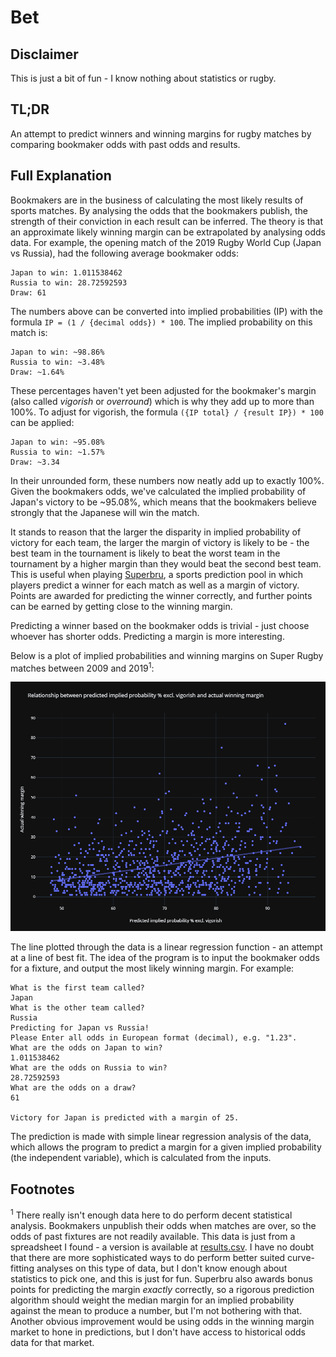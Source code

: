 # Bet

## Disclaimer
This is just a bit of fun - I know nothing about statistics or rugby.

## TL;DR
An attempt to predict winners and winning margins for rugby matches by comparing bookmaker odds with past odds and results.

## Full Explanation
Bookmakers are in the business of calculating the most likely results of sports matches. By analysing the odds that the bookmakers publish, the strength of their conviction in each result can be inferred. The theory is that an approximate likely winning margin can be extrapolated by analysing odds data. For example, the opening match of the 2019 Rugby World Cup (Japan vs Russia), had the following average bookmaker odds:

```
Japan to win: 1.011538462
Russia to win: 28.72592593
Draw: 61
```

The numbers above can be converted into implied probabilities (IP) with the formula `IP = (1 / {decimal odds}) * 100`. The implied probability on this match is:

```
Japan to win: ~98.86%
Russia to win: ~3.48%
Draw: ~1.64%
```

These percentages haven't yet been adjusted for the bookmaker's margin (also called _vigorish_ or _overround_) which is why they add up to more than 100%. To adjust for vigorish, the formula `({IP total} / {result IP}) * 100` can be applied:

```
Japan to win: ~95.08%
Russia to win: ~1.57%
Draw: ~3.34
```

In their unrounded form, these numbers now neatly add up to exactly 100%. Given the bookmakers odds, we've calculated the implied probability of Japan's victory to be ~95.08%, which means that the bookmakers believe strongly that the Japanese will win the match.

It stands to reason that the larger the disparity in implied probability of victory for each team, the larger the margin of victory is likely to be - the best team in the tournament is likely to beat the worst team in the tournament by a higher margin than they would beat the second best team. This is useful when playing [Superbru](https://www.superbru.com), a sports prediction pool in which players predict a winner for each match as well as a margin of victory. Points are awarded for predicting the winner correctly, and further points can be earned by getting close to the winning margin.

Predicting a winner based on the bookmaker odds is trivial - just choose whoever has shorter odds. Predicting a margin is more interesting.

Below is a plot of implied probabilities and winning margins on Super Rugby matches between 2009 and 2019<sup>1</sup>:

![Scatter plot](results.png "Relationship between predicted implied probability % excl. vigorish and actual winning margin")

The line plotted through the data is a linear regression function - an attempt at a line of best fit. The idea of the program is to input the bookmaker odds for a fixture, and output the most likely winning margin. For example:

```
What is the first team called?
Japan
What is the other team called?
Russia
Predicting for Japan vs Russia!
Please Enter all odds in European format (decimal), e.g. "1.23".
What are the odds on Japan to win?
1.011538462
What are the odds on Russia to win?
28.72592593
What are the odds on a draw?
61

Victory for Japan is predicted with a margin of 25.
```

The prediction is made with simple linear regression analysis of the data, which allows the program to predict a margin for a given implied probability (the independent variable), which is calculated from the inputs.

## Footnotes

<sup>1</sup> There really isn't enough data here to do perform decent statistical analysis. Bookmakers unpublish their odds when matches are over, so the odds of past fixtures are not readily available. This data is just from a spreadsheet I found - a version is available at [results.csv](src/Bet/Assets/results.csv). I have no doubt that there are more sophisticated ways to do perform better suited curve-fitting analyses on this type of data, but I don't know enough about statistics to pick one, and this is just for fun. Superbru also awards bonus points for predicting the margin _exactly_ correctly, so a rigorous prediction algorithm should weight the median margin for an implied probability against the mean to produce a number, but I'm not bothering with that. Another obvious improvement would be using odds in the winning margin market to hone in predictions, but I don't have access to historical odds data for that market.
